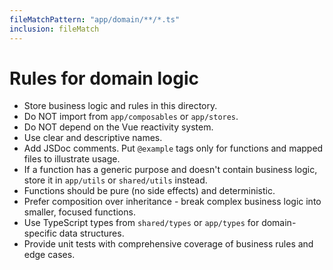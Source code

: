 ```yaml
---
fileMatchPattern: "app/domain/**/*.ts"
inclusion: fileMatch
---
```

# Rules for domain logic

- Store business logic and rules in this directory.
- Do NOT import from `app/composables` or `app/stores`.
- Do NOT depend on the Vue reactivity system.
- Use clear and descriptive names.
- Add JSDoc comments. Put `@example` tags only for functions and mapped files to illustrate usage.
- If a function has a generic purpose and doesn't contain business logic, store it in `app/utils` or `shared/utils` instead.
- Functions should be pure (no side effects) and deterministic.
- Prefer composition over inheritance - break complex business logic into smaller, focused functions.
- Use TypeScript types from `shared/types` or `app/types` for domain-specific data structures.
- Provide unit tests with comprehensive coverage of business rules and edge cases.
